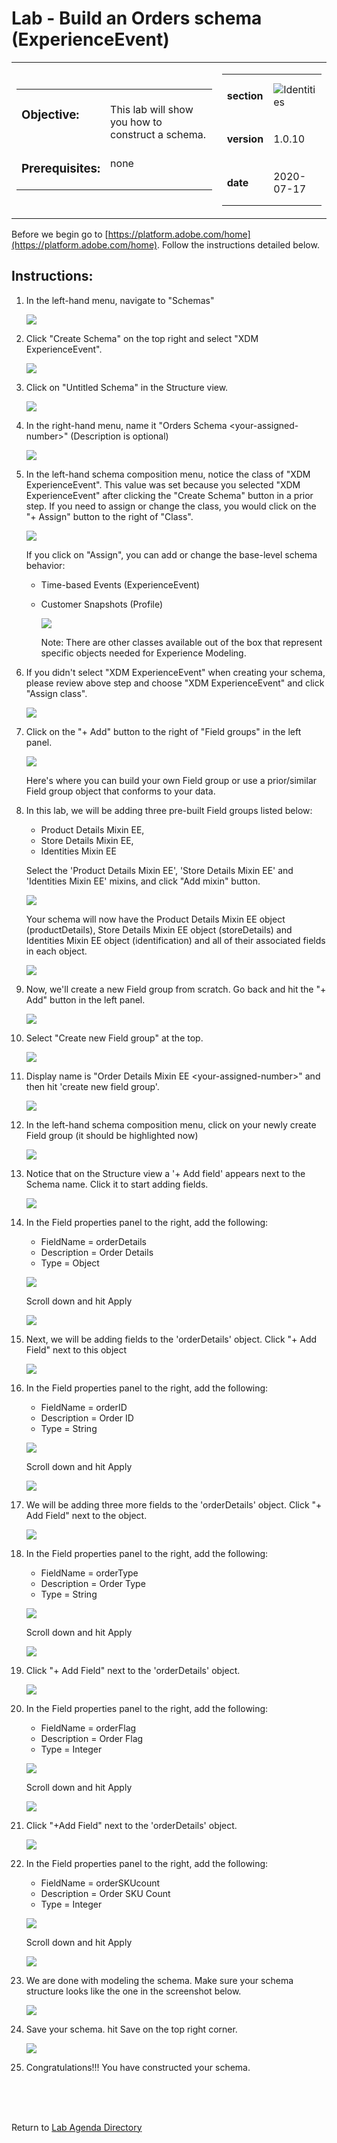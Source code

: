 Lab  - Build an Orders schema (ExperienceEvent)
==========
<table style="border-collapse: collapse; border: none;" class="tab" cellspacing="0" cellpadding="0">

<tr style="border: none;">

<div align="left">
<td width="600" style="border: none;">
<table>
<tbody valign="top">
      <tr width="500">
            <td valign="top"><h3>Objective:</h3></td>
            <td valign="top"><br>This lab will show you how to construct a schema.
            </td>
     </tr>
     <tr width="500">
           <td valign="top"><h3>Prerequisites:</h3></td>
           <td valign="top"><br>none
           </td>
     </tr>
</tbody>
</table>
</td>
</div>

<div align="right">
<td style="border: none;" valign="top">

<table>
<tbody valign="top">
      <tr>
            <td valign="middle" height="70"><b>section</b></td>
            <td valign="middle" height="70"><img src="https://github.com/adobe/AEP-Hands-on-Labs/blob/master/assets/images/left_hand_nav_menu_schemas.png?raw=true" alt="Identities"></td>
      </tr>
      <tr>
            <td valign="middle" height="70"><b>version</b></td>
            <td valign="middle" height="70">1.0.10</td>
      </tr>
      <tr>
            <td valign="middle" height="70"><b>date</b></td>
            <td valign="middle" height="70">2020-07-17</td>
      </tr>
</tbody>
</table>
</td>
</div>

</tr>
</table>

Before we begin go to [https://platform.adobe.com/home](https://platform.adobe.com/home). Follow the instructions detailed below.

Instructions:
-----------------
1. In the left-hand menu, navigate to "Schemas"

      <!--
      ![Demo](./images/schemahome.png)
      -->
      
      <kbd><img src="./images/schemahome.png"  /></kbd> 
      
2. Click "Create Schema" on the top right and select "XDM ExperienceEvent".

      <!--
      ![Demo](./images/schemacreate.png)
      -->
      
      <kbd><img src="./images/create-schemaEE.png"  /></kbd>
      
3. Click on "Untitled Schema" in the Structure view.

    <!---
    ![Demo](./images/schemaname.png)
    --->

    <kbd><img src="./images/schemaname.png"  /></kdb>
      
      
4. In the right-hand menu, name it "Orders Schema &lt;your-assigned-number>" (Description is optional)
      
      <!--
      ![Demo](./images/schemaname1.png)
      -->
      
      <kbd><img src="./images/schemaname1.png"  /></kdb>

      
5. In the left-hand schema composition menu, notice the class of "XDM ExperienceEvent". This value was set because you selected "XDM ExperienceEvent" after clicking the "Create Schema" button in a prior step. If you need to assign or change the class, you would click on the "+ Assign" button to the right of "Class".


    <!---
    ![Demo](./images/schemaclassassign.png)
    --->

    <kbd><img src="./images/class.png"  /></kdb>

      
      
    If you click on "Assign", you can add or change the base-level schema behavior:
    - Time-based Events (ExperienceEvent)
    - Customer Snapshots (Profile)
     
      <!--
      ![Demo](./images/schemaclass.png)
      -->
      
      <kbd><img src="./images/schemaclass.png"  /></kdb>


      Note: There are other classes available out of the box that represent specific objects needed for Experience Modeling.

6. If you didn't select "XDM ExperienceEvent" when creating your schema, please review above step and choose "XDM ExperienceEvent" and click "Assign class".

      <!--
      ![Demo](./images/schemaclass1.png)
      -->
      
      <kbd><img src="./images/schemaclass1.png"  /></kdb>
       
      
7. Click on the "+ Add" button to the right of "Field groups" in the left panel.


    <!---
    ![Demo](./images/schemamixin.png)
    --->

    <kbd><img src="./images/mixins0.png"  /></kdb>

      
      
      Here's where you can build your own Field group or use a prior/similar Field group object that conforms to your data.
           
      
8. In this lab, we will be adding three pre-built Field groups listed below:

      - Product Details Mixin EE,
      - Store Details Mixin EE,
      - Identities Mixin EE
     
     
      Select the 'Product Details Mixin EE', 'Store Details Mixin EE' and 'Identities Mixin EE' mixins, and click "Add mixin" button.
      
     <!-- 
     ![Demo](./images/schemamixin1.png)
     -->
      <kbd><img src="./images/mixins.png"  /></kdb>
      
      Your schema will now have the Product Details Mixin EE object (productDetails), Store Details Mixin EE object (storeDetails) and Identities Mixin EE object (identification) and all of their associated fields in each object.
      
      <kbd><img src="./images/mixins-added.png"  /></kdb>
      
        
9. Now, we'll create a new Field group from scratch. Go back and hit the "+ Add" button in the left panel.

      <kbd><img src="./images/schemamixin6.png"  /></kdb>    
       
      
10. Select "Create new Field group" at the top.


      <kbd><img src="./images/schemamixin7.png"  /></kdb>    
      
      
11. Display name is "Order Details Mixin EE &lt;your-assigned-number>" and then hit 'create new field group'.
      
    <!--  
    ![Demo](./images/schemamixin8.png)
    --> 
    <kbd><img src="./images/schemamixin8.png"  /></kdb>     
     
12. In the left-hand schema composition menu, click on your newly create Field group (it should be highlighted now)


    <!---
    ![Demo](./images/schemamixin9.png)
    --->

    <kbd><img src="./images/schemamixin9.png"  /></kdb>   
       

13. Notice that on the Structure view a '+ Add field' appears next to the Schema name. Click it to start adding fields.


    <!---
    ![Demo](./images/schemamixin10.png)
    --->

    <kbd><img src="./images/schemamixin10.png"  /></kdb>   


14. In the Field properties panel to the right, add the following:  
      - FieldName = orderDetails
      - Description = Order Details
      - Type = Object

    <!--  
    ![Demo](./images/schemamixin11.png)
    -->
    <kbd><img src="./images/schemamixin11.png"  /></kdb>    

    Scroll  down and hit Apply

    <!--  
    ![Demo](./images/schemaapply.png)
    -->
    <kbd><img src="./images/schemaapply.png"  /></kdb>    

15. Next, we will be adding fields to the 'orderDetails' object. Click "+ Add Field" next to this object

    <!---
    ![Demo](./images/schemamixin12.png)
    --->

    <kbd><img src="./images/schemamixin12.png"  /></kdb>   

16. In the Field properties panel to the right, add the following:
      - FieldName = orderID
      - Description = Order ID
      - Type = String

     <!-- 
     ![Demo](./images/schemamixin13.png)
     -->
     <kbd><img src="./images/schemamixin13.png"  /></kdb>   

     Scroll down and hit Apply

    <!--  
    ![Demo](./images/schemaapply.png)
    -->
    <kbd><img src="./images/schemaapply.png"  /></kdb>    

17. We will be adding three more fields to the 'orderDetails' object.  Click "+ Add Field" next to the object.

    <!---
    ![Demo](./images/schemamixin12.png)
    --->

    <kbd><img src="./images/schemamixin12.png"  /></kdb>

18. In the Field properties panel to the right, add the following:
      - FieldName = orderType
      - Description = Order Type
      - Type = String

    <!--  
    ![Demo](./images/schemamixin14.png)
    -->
    <kbd><img src="./images/schemamixin15.png"  /></kdb>

    Scroll down and hit Apply

    <!--  
    ![Demo](./images/schemaapply.png)
    -->
    <kbd><img src="./images/schemaapply.png"  /></kdb>
    
19. Click "+ Add Field" next to the 'orderDetails' object.

    <!---
    ![Demo](./images/schemamixin12.png)
    --->

    <kbd><img src="./images/schemamixin12.png"  /></kdb>

20. In the Field properties panel to the right, add the following:
      - FieldName = orderFlag
      - Description = Order Flag
      - Type = Integer

    <!--  
    ![Demo](./images/schemamixin15.png)
    -->
    <kbd><img src="./images/schemamixin21.png"  /></kdb>

    Scroll down and hit Apply

    <!--  
    ![Demo](./images/schemaapply.png)
    -->
    <kbd><img src="./images/schemaapply.png"  /></kdb>
    
21. Click "+Add Field" next to the 'orderDetails' object.

    <!---
    ![Demo](./images/schemamixin12.png)
    --->

    <kbd><img src="./images/schemamixin12.png"  /></kdb>



22. In the Field properties panel to the right, add the following:  
      - FieldName = orderSKUcount
      - Description = Order SKU Count
      - Type = Integer

    <!--  
    ![Demo](./images/schemamixin15.png)
    -->
    <kbd><img src="./images/schemamixin22.png"  /></kdb>

    Scroll down and hit Apply

    <!--  
    ![Demo](./images/schemaapply.png)
    -->
    <kbd><img src="./images/schemaapply.png"  /></kdb>
    
    
23. We are done with modeling the schema. Make sure your schema structure looks like the one in the screenshot below.
 
     <!---
     ![Demo](./images/schemafinal.png)
     --->
     <kbd><img src="./images/schemafinal.png"  /></kdb>

24.  Save your schema. hit Save on the top right corner.

      <kbd><img src="./images/segment_retail_ordersave.png"  /></kdb>
 
25. Congratulations!!! You have constructed your schema.
 
<br>
<br>
<br>


Return to [Lab Agenda Directory](https://github.com/adobe/AEP-Hands-on-Labs/blob/master/labs/retail/README.md#lab-agenda)

